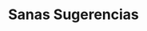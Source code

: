 ---
title: "Sanas Sugerencias"
url: /ciudad-autonoma-de-buenos-aires/sanas-sugerencias/
shop: Bioladen
---